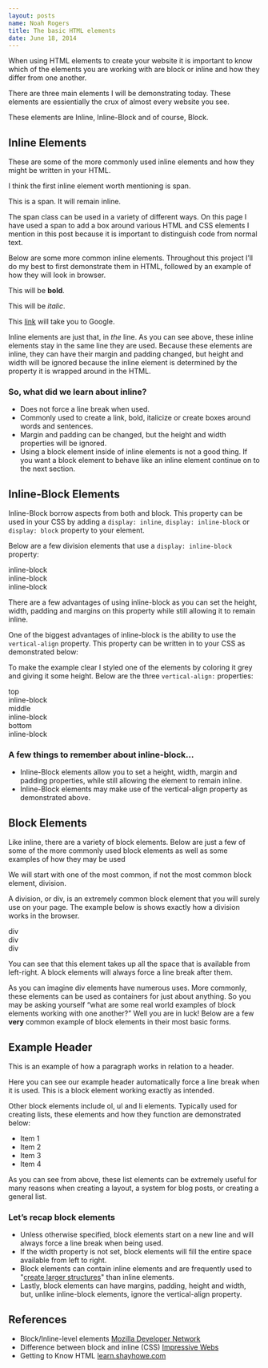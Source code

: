 ```yaml
---
layout: posts
name: Noah Rogers
title: The basic HTML elements
date: June 18, 2014
---
```

<p>When using HTML elements to create your website it is important to know which of the elements you are working with are block or inline and how they differ from one another.</p>

<p>There are three main elements I will be demonstrating today. These elements are essientially the crux of almost every website you see.</p>

<p>These elements are Inline, Inline-Block and of course, Block.</p>

<h2>Inline Elements</h2>

<p>These are some of the more commonly used inline elements and how they might be written in your HTML.</p>

<p>I think the first inline element worth mentioning is span.</p>

<script src="https://gist.github.com/Treydor/64bdb243a8a7d1193f31.js"></script>

<div class="box example">
  <div class="container">
    <p>This is a <span class="example-element inline">span</span>. It will remain inline.</p>
  </div>
</div>

<p>The span class can be used in a variety of different ways. On this page I have used a span to add a box around various HTML and CSS elements I mention in this post because it is important to distinguish code from normal text.</p>

<p>Below are some more common inline elements. Throughout this project I&rsquo;ll do my best to first demonstrate them in HTML, followed by an example of how they will look in browser.</p>

<script src="https://gist.github.com/Treydor/cf56a04c2134e3383e77.js"></script>

<div class="box example">
  <div class="container">
    <p>This will be <strong>bold</strong>.</p>
    <p>This will be <em>italic</em>.</p>
    <p>This <a href="http://www.google.com" target="_blank">link</a> will take you to Google.</p>
  </div>
</div>

<p>Inline elements are just that, in <em>the</em> line. As you can see above, these inline elements stay in the same line they are used. Because these elements are inline, they can have their margin and padding changed, but height and width will be ignored because the inline element is determined by the property it is wrapped around in the HTML.</p>

<h3>So, what did we learn about inline?</h3>
<ul>
  <li>Does not force a line break when used.</li>
  <li>Commonly used to create a link, bold, italicize or create boxes around words and sentences.</li>
  <li>Margin and padding can be changed, but the height and width properties will be ignored.</li>
  <li>Using a block element inside of inline elements is not a good thing. If you want a block element to behave like an inline element continue on to the next section.</li>
</ul>

<h2>Inline-Block Elements</h2>

<p>Inline-Block borrow aspects from both <inline</code> and block. This property can be used in your CSS by adding a <code>display: inline</code>, <code>display: inline-block</code> or <code>display: block</code> property to your element.</p>

<p>Below are a few division elements that use a <code>display: inline-block</code> property:</p>

<script src="https://gist.github.com/Treydor/4329fe9a6ed92a74c1f3.js"></script>

<div class="box example center">
  <div class="container">
    <div class="example-element inline-block">inline-block</div>
    <div class="example-element inline-block">inline-block</div>
    <div class="example-element inline-block">inline-block</div>
  </div>
</div>

<p>There are a few advantages of using inline-block as you can set the height, width, padding and margins on this property while still allowing it to remain inline.</p>

<p>One of the biggest advantages of inline-block is the ability to use the <code>vertical-align</code> property. This property can be written in to your CSS as demonstrated below:</p>

<script src="https://gist.github.com/Treydor/8e29d5b283eaca8da999.js"></script>

<p>To make the example clear I styled one of the elements by coloring it grey and giving it some height. Below are the three <code>vertical-align:</code> properties:</p>

<div class="example box center">
  <div class="container">
    <div class="example-element inline-block large">top</div>
    <div class="example-element inline-block valign-top">inline-block</div>
  </div>

  <div class="container">
    <div class="example-element inline-block large">middle</div>
    <div class="example-element inline-block valign-middle">inline-block</div>
  </div>

  <div class="container">
    <div class="example-element inline-block large">bottom</div>
    <div class="example-element inline-block valign-bottom">inline-block</div>
  </div>
</div>

<h3>A few things to remember about inline-block...</h3>
<ul>
  <li>Inline-Block elements allow you to set a height, width, margin and padding properties, while still allowing the element to remain inline.</li>
  <li>Inline-Block elements may make use of the vertical-align property as demonstrated above.</li>
</ul>

<h2>Block Elements</h2>

<p>Like inline, there are a variety of block elements. Below are just a few of some of the more commonly used block elements as well as some examples of how they may be used</p>

<p>We will start with one of the most common, if not the most common block element, division.</p>

<p>A division, or div, is an extremely common block element that you will surely use on your page. The example below is shows exactly how a division works in the browser.</p>

<script src="https://gist.github.com/Treydor/82f82b8d8752eb3e43ad.js"></script>

<div class="example box">
  <div class="container">
    <div class="example-element block">div</div>
    <div class="example-element block">div</div>
    <div class="example-element block">div</div>
  </div>
</div>

<p>You can see that this element takes up all the space that is available from left-right. A block elements will always force a line break after them.</p>

<p>As you can imagine div elements have numerous uses. More commonly, these elements can be used as containers for just about anything. So you may be asking yourself <q>what are some real world examples of block elements working with one another?</q> Well you are in luck! Below are a few <strong>very</strong> common example of block elements in their most basic forms.

<script src="https://gist.github.com/Treydor/bf39ca2026c03eee1f99.js"></script>

<div class="example box">
  <div class="container">
    <h2>Example Header</h2>
    <p>This is an example of how a paragraph works in relation to a header.</p>
  </div>
</div>

<p>Here you can see our example header automatically force a line break when it is used. This is a block element working exactly as intended.</p>

<p>Other block elements include ol, ul and li elements. Typically used for creating lists, these elements and how they function are demonstrated below:</p>

<script src="https://gist.github.com/Treydor/62da44cfe3aaff1fa2dc.js"></script>

<div class="example box">
  <div class="container">
    <ul>
      <li>Item 1</li>
      <li>Item 2</li>
      <li>Item 3</li>
      <li>Item 4</li>
    </ul>
  </div>
</div>

<p>As you can see from above, these list elements can be extremely useful for many reasons when creating a layout, a system for blog posts, or creating a general list.</p>

<h3>Let&rsquo;s recap block elements</h3>
<ul>
  <li>
    Unless otherwise specified, block elements start on a new line and will always force a line break when being used.
  </li>
  <li>
    If the width property is not set, block elements will fill the entire space available from left to right.
  </li>
  <li>
    Block elements can contain inline elements and are frequently used to "<a href="https://developer.mozilla.org/en-US/docs/Web/HTML/Block-level_elements" target="_blank">create larger structures</a>" than inline elements.
  </li>
  <li>
    Lastly, block elements can have margins, padding, height and width, but, unlike inline-block elements, ignore the vertical-align property.
  </li>
</ul>

<h2>References</h2>
<ul>
  <li>
    Block/Inline-level elements <a href="https://developer.mozilla.org/en-US/docs/Web/HTML/Block-level_elements" target="_blank">Mozilla Developer Network</a>
  </li>
  <li>
    Difference between block and inline (CSS) <a href="http://www.impressivewebs.com/difference-block-inline-css/" target="_blank">Impressive Webs</a>
  </li>
  <li>
    Getting to Know HTML <a href="http://learn.shayhowe.com/html-css/getting-to-know-html/" target="_blank">learn.shayhowe.com</a>
  </li>
</ul>